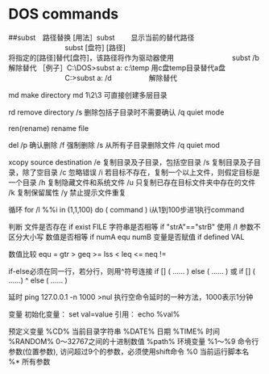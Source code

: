 DOS commands
=========================

##subst　路径替换
 [用法］subst 　　显示当前的替代路径
　　　　　　　　subst [盘符] [路径]　　　　　　　　　　　　　　　　　　　　
　　　　　　　　将指定的[路径]替代[盘符]，该路径将作为驱动器使用
　　　　　　　　subst /b　　　　　　　　　解除替代
［例子］C:\DOS>subst a: c:\temp   用c盘temp目录替代a盘
　　　　　　　　C:\>subst a: /d  　　　　　解除替代 

md      make directory
     md 1\2\3     可直接创建多层目录

rd     remove directory
     /s     删除包括子目录时不需要确认
     /q     quiet mode

ren(rename)     rename file

del
     /p     确认删除
     /f     强制删除
     /s     从所有子目录删除文件
     /q     quiet mod

xcopy source destination
     /e     复制目录及子目录，包括空目录
     /s     复制目录及子目录，除了空目录
     /c     忽略错误
     /i     若目标不存在，复制一个以上文件，则假定目标是一个目录
     /h     复制隐藏文件和系统文件
     /u     只复制已存在目标文件夹中存在的文件
     /k     复制保留属性
     /y     禁止提示文件重复

循环
for /l %%i in (1,1,100) do (
command
)
i从1到100步进1执行command

判断
文件是否存在  if exist FILE
字符串是否相等 if "strA"=="strB"  使用 /I 参数不区分大小写
数值是否相等 if numA equ numB
变量是否赋值 if defined VAL

数值比较
equ  =
gtr   >
geq  >=
lss   <
leq  <=
neq !=

if-else必须在同一行，若分行，则用^符号连接
if [] (
......
) else (
......
)
或
if [] (
......) ^
else 
(
......
)
     
延时
ping 127.0.0.1 -n 1000 >nul
执行空命令延时的一种方法，1000表示1分钟

变量
初始化变量： set val=value
引用： echo %val%

预定义变量
%CD% 当前目录字符串
%DATE% 日期
%TIME% 时间
%RANDOM% 0～32767之间的十进制数值
%path% 环境变量
%1～%9 命令行参数(位置参数), 访问超过9个的参数，必须使用shift命令
%0 当前运行脚本名
%* 所有参数


